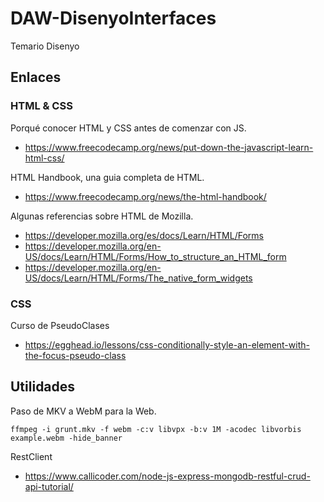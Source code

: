 # DAW-DisenyoInterfaces
Temario Disenyo


## Enlaces 

### HTML & CSS

Porqué conocer HTML y CSS antes de comenzar con JS.

* https://www.freecodecamp.org/news/put-down-the-javascript-learn-html-css/

HTML Handbook, una guia completa de HTML.

* https://www.freecodecamp.org/news/the-html-handbook/

Algunas referencias sobre HTML de Mozilla.

* https://developer.mozilla.org/es/docs/Learn/HTML/Forms
* https://developer.mozilla.org/en-US/docs/Learn/HTML/Forms/How_to_structure_an_HTML_form
* https://developer.mozilla.org/en-US/docs/Learn/HTML/Forms/The_native_form_widgets


### CSS 

Curso de PseudoClases 

* https://egghead.io/lessons/css-conditionally-style-an-element-with-the-focus-pseudo-class


## Utilidades

Paso de MKV a WebM para la Web.
```
ffmpeg -i grunt.mkv -f webm -c:v libvpx -b:v 1M -acodec libvorbis example.webm -hide_banner
```

RestClient

* https://www.callicoder.com/node-js-express-mongodb-restful-crud-api-tutorial/
